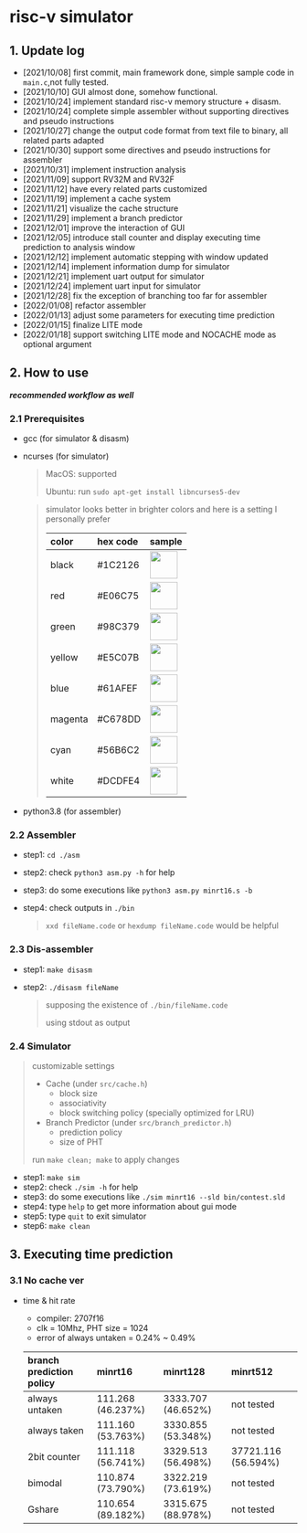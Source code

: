 # risc-v simulator

## 1. Update log

- [2021/10/08] first commit, main framework done, simple sample code in `main.c`,not fully tested.
- [2021/10/10] GUI almost done, somehow functional.
- [2021/10/24] implement standard risc-v memory structure + disasm.
- [2021/10/24] complete simple assembler without supporting directives and pseudo instructions
- [2021/10/27] change the output code format from text file to binary, all related parts adapted
- [2021/10/30] support some directives and pseudo instructions for assembler
- [2021/10/31] implement instruction analysis
- [2021/11/09] support RV32M and RV32F
- [2021/11/12] have every related parts customized
- [2021/11/19] implement a cache system
- [2021/11/21] visualize the cache structure
- [2021/11/29] implement a branch predictor
- [2021/12/01] improve the interaction of GUI
- [2021/12/05] introduce stall counter and display executing time prediction to analysis window
- [2021/12/12] implement automatic stepping with window updated
- [2021/12/14] implement information dump for simulator
- [2021/12/21] implement uart output for simulator
- [2021/12/24] implement uart input for simulator
- [2021/12/28] fix the exception of branching too far for assembler
- [2022/01/08] refactor assembler
- [2022/01/13] adjust some parameters for executing time prediction
- [2022/01/15] finalize LITE mode
- [2022/01/18] support switching LITE mode and NOCACHE mode as optional argument

## 2. How to use

***recommended workflow as well***

### 2.1 Prerequisites

- gcc (for simulator & disasm)
- ncurses (for simulator)

	> MacOS: supported
	> 
	> Ubuntu: run `sudo apt-get install libncurses5-dev`

	> simulator looks better in brighter colors and here is a setting I personally prefer
	> 
	> | color   | hex code | sample                                                                                 |
	> | :------ | :------- | :------------------------------------------------------------------------------------- |
	> | black   | #1C2126  | <img src='https://www.thecolorapi.com/id?format=svg&named=false&hex=1C2126' height=48> |
	> | red     | #E06C75  | <img src='https://www.thecolorapi.com/id?format=svg&named=false&hex=E06C75' height=48> |
	> | green   | #98C379  | <img src='https://www.thecolorapi.com/id?format=svg&named=false&hex=98C379' height=48> |
	> | yellow  | #E5C07B  | <img src='https://www.thecolorapi.com/id?format=svg&named=false&hex=E5C07B' height=48> |
	> | blue    | #61AFEF  | <img src='https://www.thecolorapi.com/id?format=svg&named=false&hex=61AFEF' height=48> |
	> | magenta | #C678DD  | <img src='https://www.thecolorapi.com/id?format=svg&named=false&hex=C678DD' height=48> |
	> | cyan    | #56B6C2  | <img src='https://www.thecolorapi.com/id?format=svg&named=false&hex=56B6C2' height=48> |
	> | white   | #DCDFE4  | <img src='https://www.thecolorapi.com/id?format=svg&named=false&hex=DCDFE4' height=48> |

- python3.8 (for assembler)

### 2.2 Assembler

- step1: `cd ./asm`
- step2: check `python3 asm.py -h` for help
- step3: do some executions like `python3 asm.py minrt16.s -b`
- step4: check outputs in `./bin`

	> `xxd fileName.code` or `hexdump fileName.code` would be helpful
	
### 2.3 Dis-assembler

- step1: `make disasm`
- step2: `./disasm fileName`

	> supposing the existence of `./bin/fileName.code`
	>
	> using stdout as output

### 2.4 Simulator

> customizable settings
> 
> - Cache (under `src/cache.h`)
> 	- block size
> 	- associativity
>	- block switching policy (specially optimized for LRU)
> - Branch Predictor (under `src/branch_predictor.h`)
> 	- prediction policy
> 	- size of PHT
> 
> run `make clean; make` to apply changes

- step1: `make sim`
- step2: check `./sim -h` for help
- step3: do some executions like `./sim minrt16 --sld bin/contest.sld`
- step4: type `help` to get more information about gui mode
- step5: type `quit` to exit simulator
- step6: `make clean`

## 3. Executing time prediction

### 3.1 No cache ver

- time & hit rate
	- compiler: 2707f16
	- clk = 10Mhz, PHT size = 1024
	- error of always untaken = 0.24% ~ 0.49%

	| branch prediction policy | minrt16           | minrt128           | minrt512            |
	| :----------------------- | :---------------- | :----------------- | :------------------ |
	| always untaken           | 111.268 (46.237%) | 3333.707 (46.652%) | not tested          |
	| always taken             | 111.160 (53.763%) | 3330.855 (53.348%) | not tested          |
	| 2bit counter             | 111.118 (56.741%) | 3329.513 (56.498%) | 37721.116 (56.594%) |
	| bimodal                  | 110.874 (73.790%) | 3322.219 (73.619%) | not tested          |
	| Gshare                   | 110.654 (89.182%) | 3315.675 (88.978%) | not tested          |
